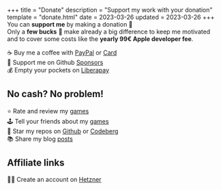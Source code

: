 +++
title = "Donate"
description = "Support my work with your donation"
template = "donate.html"
date = 2023-03-26
updated = 2023-03-26
+++
You can **support me** by making a donation 💝  
Only a **few bucks** 💸 make already a big difference to keep me motivated and to cover some costs like the **yearly 99€ Apple developer fee**.

☕ Buy me a coffee with [PayPal](https://paypal.me/simondalvai) or [Card](https://donate.stripe.com/eVaeXof2l4iy33W6oo)  
🤗 Support me on Github [Sponsors](https://github.com/sponsors/dulvui)    
💰 Empty your pockets on [Liberapay](https://liberapay.com/dulvui)  
<!-- ☕ Buy me a coffee on [Stripe](https://donate.stripe.com/eVaeXof2l4iy33W6oo)   -->


## No cash? No problem!
⭐ Rate and review my [games](/games)   
🕹️ Tell your friends about my [games](/games)   
🌟 Star my repos on [Github](https://github.com/dulvui) or [Codeberg](https://codeberg.org/dulvui)  
📚 Share my blog [posts](/blog)  

## Affiliate links
👨‍💻 Create an account on [Hetzner](https://hetzner.cloud/?ref=bavTO3Qc2Kar)  
